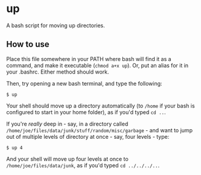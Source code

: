 up
==

A bash script for moving up directories.


How to use
----------

Place this file somewhere in your PATH where bash will find it as a command, and make it executable (`chmod a+x up`).
Or, put an alias for it in your .bashrc. Either method should work.

Then, try opening a new bash terminal, and type the following:

    $ up

Your shell should move up a directory automatically (to `/home` if your bash is configured to start in your home folder), as if you'd typed `cd ..`.

If you're *really* deep in - say, in a directory called `/home/joe/files/data/junk/stuff/random/misc/garbage` - and want to jump out of multiple levels of directory at once - say, four levels - type:

    $ up 4
  
And your shell will move up four levels at once to `/home/joe/files/data/junk`, as if you'd typed `cd ../../../..`.
